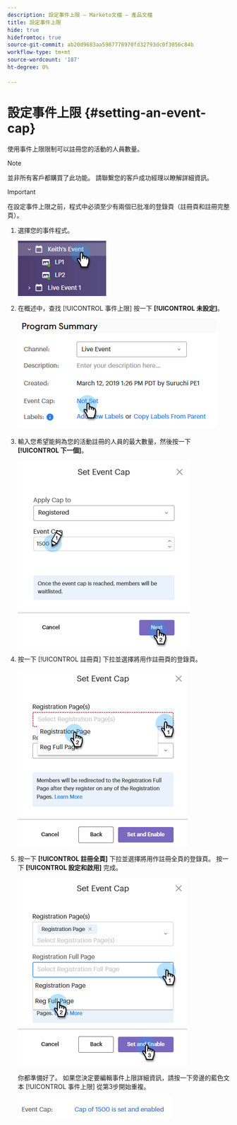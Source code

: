 ```yaml
---
description: 設定事件上限 — Marketo文檔 — 產品文檔
title: 設定事件上限
hide: true
hidefromtoc: true
source-git-commit: ab20d9683aa5987778970fd32793dc0f3056c84b
workflow-type: tm+mt
source-wordcount: '187'
ht-degree: 0%

---
```


# 設定事件上限 {#setting-an-event-cap}

使用事件上限限制可以註冊您的活動的人員數量。

>[!NOTE]
>
>並非所有客戶都購買了此功能。 請聯繫您的客戶成功經理以瞭解詳細資訊。

>[!IMPORTANT]
>在設定事件上限之前，程式中必須至少有兩個已批准的登錄頁（註冊頁和註冊完整頁）。

1. 選擇您的事件程式。

   ![影像1](assets/setting-an-event-cap-1.png)

1. 在概述中，查找 [!UICONTROL 事件上限] 按一下 **[!UICONTROL 未設定]**。

   ![影像二](assets/setting-an-event-cap-2.png)

1. 輸入您希望能夠為您的活動註冊的人員的最大數量，然後按一下 **[!UICONTROL 下一個]**。

   ![影像三](assets/setting-an-event-cap-3.png)

1. 按一下 [!UICONTROL 註冊頁] 下拉並選擇將用作註冊頁的登錄頁。

   ![影像4](assets/setting-an-event-cap-4.png)

1. 按一下 **[!UICONTROL 註冊全頁]** 下拉並選擇將用作註冊全頁的登錄頁。 按一下 **[!UICONTROL 設定和啟用]** 完成。

   ![影像五](assets/setting-an-event-cap-5.png)

   你都準備好了。 如果您決定要編輯事件上限詳細資訊，請按一下旁邊的藍色文本 [!UICONTROL 事件上限] 從第3步開始重複。

   ![圖6](assets/setting-an-event-cap-6.png)
